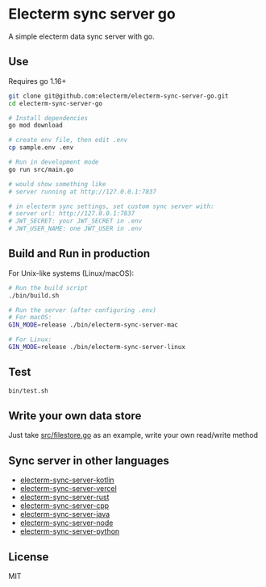 # Electerm sync server go

A simple electerm data sync server with go.

## Use

Requires go 1.16+

```bash
git clone git@github.com:electerm/electerm-sync-server-go.git
cd electerm-sync-server-go

# Install dependencies
go mod download

# create env file, then edit .env
cp sample.env .env

# Run in development mode
go run src/main.go

# would show something like
# server running at http://127.0.0.1:7837

# in electerm sync settings, set custom sync server with:
# server url: http://127.0.0.1:7837
# JWT_SECRET: your JWT_SECRET in .env
# JWT_USER_NAME: one JWT_USER in .env
```

## Build and Run in production

For Unix-like systems (Linux/macOS):

```bash
# Run the build script
./bin/build.sh

# Run the server (after configuring .env)
# For macOS:
GIN_MODE=release ./bin/electerm-sync-server-mac

# For Linux:
GIN_MODE=release ./bin/electerm-sync-server-linux
```

## Test

```bash
bin/test.sh
```

## Write your own data store

Just take [src/filestore.go](src/filestore.go) as an example, write your own read/write method

## Sync server in other languages

- [electerm-sync-server-kotlin](https://github.com/electerm/electerm-sync-server-kotlin)
- [electerm-sync-server-vercel](https://github.com/electerm/electerm-sync-server-vercel)
- [electerm-sync-server-rust](https://github.com/electerm/electerm-sync-server-rust)
- [electerm-sync-server-cpp](https://github.com/electerm/electerm-sync-server-cpp)
- [electerm-sync-server-java](https://github.com/electerm/electerm-sync-server-java)
- [electerm-sync-server-node](https://github.com/electerm/electerm-sync-server-node)
- [electerm-sync-server-python](https://github.com/electerm/electerm-sync-server-python)

## License

MIT
